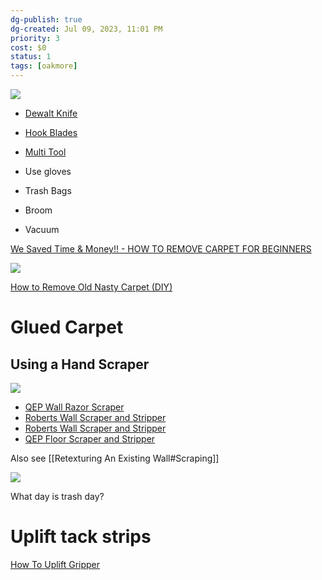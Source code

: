 ```yaml
---
dg-publish: true
dg-created: Jul 09, 2023, 11:01 PM
priority: 3
cost: $0
status: 1
tags: [oakmore]
---
```


![](https://youtu.be/XRP8EWX1t4Q)

- [Dewalt Knife](https://www.amazon.com/dp/B011OTCYVS)
- [Hook Blades](https://www.amazon.com/dp/B0012SCZ0C)
- [Multi Tool](https://www.amazon.com/dp/B07KMQ9MF2)

- Use gloves
- Trash Bags
- Broom
- Vacuum

[We Saved Time & Money!! - HOW TO REMOVE CARPET FOR BEGINNERS](https://www.youtube.com/watch?v=evM6gb0491U)

![](https://www.youtube.com/watch?v=FASy4x5BAQo)

[How to Remove Old Nasty Carpet (DIY)](https://www.youtube.com/watch?v=5o80gbNnROU)

# Glued Carpet

## Using a Hand Scraper

![](https://www.youtube.com/watch?v=W8A8iRhn-6Q)

- [QEP Wall Razor Scraper](https://www.homedepot.com/p/QEP-4-in-Floor-and-Wall-Razor-Scraper-with-5-25-in-Handle-and-Stainless-Steel-Blade-62920/311182302)
- [Roberts Wall Scraper and Stripper](https://www.homedepot.com/p/ROBERTS-4-in-Wide-Floor-and-Wall-Scraper-and-Stripper-with-12-in-Handle-plus-Angled-Head-10-194/203409277)
- [Roberts Wall Scraper and Stripper](https://www.homedepot.com/p/Roberts-4-in-Wide-Floor-and-Wall-Scraper-and-Stripper-with-12-in-Handle-10-187/303068677)
- [QEP Floor Scraper and Stripper](https://www.homedepot.com/p/QEP-8-in-Wide-Adjustable-Razor-Floor-Scraper-and-Stripper-62909Q/100067461)

Also see [[Retexturing An Existing Wall#Scraping]]

![](https://www.youtube.com/watch?v=vAvl7wGa0FA)

What day is trash day?

# Uplift tack strips

[How To Uplift Gripper](https://youtube.com/shorts/CGLzyXcW_qs?feature=share)